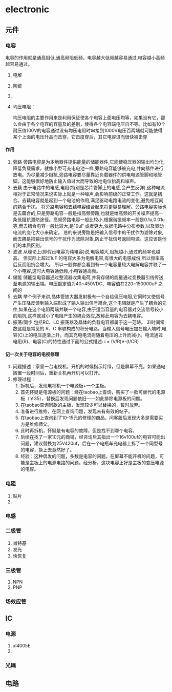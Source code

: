 electronic
============
## 元件

### 电容
   电容的作用就是通高阻低,通高频阻低频。电容越大低频越容易通过,电容越小高频越容易通过。
1. 电解

   

2. 陶瓷

3. 

4. 均压电阻：

   均压电阻的主要作用来是利用保证使各个电容上面电压均等，如果没有它，那么会由于各个电容的容量及的差别，使得各个电容端电压自不等。比如有10个耐压值100V的电容通过没有均压电阻时串接到1000V电压百两端就可能使得某个上面的电压升高而击穿，它击度穿后，其它电容进而很快被击穿

#### 作用

1. 旁路
   旁路电容是为本地器件提供能量的储能器件,它能使稳压器的输出均匀化,降低负载需求。就像小型可充电电池一样,旁路电容能够被充电,并向器件进行放电。为尽量减少阻抗,旁路电容要尽量靠近负载器件的供电电源管脚和地管脚。这能够很好地防止输入值过大而导致的地电位抬高和噪声。
2. 去藕
   由于电路中的电感,电阻(特别是芯片管脚上的电感,会产生反弹),这种电流相对于正常情况来说实际上就是一种噪声,会影响前级的正常工作。这就是耦合。去藕电容就是起到一个电池的作用,满足驱动电路电流的变化,避免相互间的耦合干扰。
   将旁路电容和去藕电容结合起来将更容易理解。旁路电容实际也是去藕合的,只是旁路电容一般是指高频旁路,也就是给高频的开关噪声提高一条低阻抗泄防途径。高频旁路电容一般比较小,根据谐振频率一般是0.1u,0.01u 等,而去耦合电容一般比较大,是10uF 或者更大,依据电路中分布参数,以及驱动电流的变化大小来确定。
   总的来说旁路是把输入信号中的干扰作为滤除对象,而去耦是把输出信号的干扰作为滤除对象,防止干扰信号返回电源。这应该是他们的本质区别。
3. 滤波
   从理论上(即假设电容为纯电容)说,电容越大,阻抗越小,通过的频率也越高。
   但实际上超过1uF 的电容大多为电解电容,有很大的电感成份,所以频率高后反而阻抗会增大。
   所以一般你都会看到有一个电容量较大电解电容并联了一个小电容,这时大电容通低频,小电容通高频。
4. 储能
   储能型电容器通过整流器收集电荷,并将存储的能量通过变换器引线传送至电源的输出端。电压额定值为40~450VDC、电容值在220~150000uF 之间的
5. 去耦
   举个例子来讲,晶体管放大器发射极有一个自给偏压电阻,它同时又使信号产生压降反馈到输入端形成了输入输出信号耦合,这个电阻就是产生了耦合的元件,如果在这个电阻两端并联一个电容,由于适当容量的电容器对交流信号较小的阻抗,这样就减小了电阻产生的耦合效应,故称此电容为去耦电容。
6. 振荡/同步
   包括RC、LC 振荡器及晶体的负载电容都属于这一范畴。
   3)时间常数这就是常见的 R、C 串联构成的积分电路。当输入信号电压加在输入端时,电容(C)上的电压逐渐上升。而其充电电流则随着电压的上升而减小。电流通过
   电阻(R)、电容(C)的特性通过下面的公式描述:
   i = (V/R)e-(t/CR)

####  记一次关于电容的电视修理

1. 问题描述：家里一台电视机，开机的时候指示灯绿，但是屏幕不亮。如果通电搁置一段时间后，重新关机再开机可以打开。
2. 修理过程：
   1. 拆机后，发现电视机一个电源板+一个主板。
   2. 首先怀疑是电源板的问题：经在taobao上查询，购买了一款可替代的电源板（￥35），替换后发现问题依旧——如此排除电源板的问题。
   3. 在taobao查询同款的主板，发现较少可以替换的，暂时放弃。
   4. 准备进行维修，在网上查询问题，发现未有有效的帖子。
   5. 在taobao上查询到了10-15元的修理的商品，问客服后发现大多是需要买方是维修师父。
   6. 此时再拆机，怀疑是有电容的故障，但是找不到哪个电容。
   7. 后续在找了一家10元的商铺，经咨询后其指出一个16v100uf的电容可能出问题，建议替换为25V420uf，后在一个电瓶车充电器上拆了一个同型号的电容，换上去竟然好了。
   8. 经验：这种偶发的问题，多数是电容的问题。在屏幕不能开机的问题，可能是主板上的电源电路的问题。经分析，这块电容正好是主板的变压电源的电容。

### 电阻

1. 贴片
2. 
### 电感
### 二极管

1. 肖特基
2. 发光
3. 快恢复

### 三极管

1. NPN
2. PNP


### 场效应管

## IC
### 电源

1. xl4005E
2. 

### 光耦

## 电路
